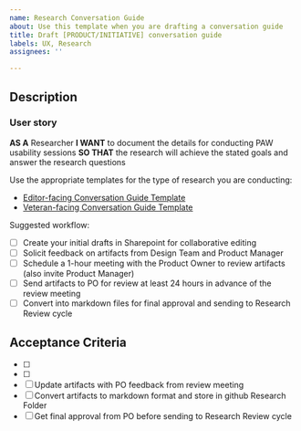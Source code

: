 ```yaml
---
name: Research Conversation Guide
about: Use this template when you are drafting a conversation guide
title: Draft [PRODUCT/INITIATIVE] conversation guide
labels: UX, Research
assignees: ''

---
```


## Description

### User story
**AS A** Researcher
**I WANT** to document the details for conducting PAW usability sessions
**SO THAT** the research will achieve the stated goals and answer the research questions

Use the appropriate templates for the type of research you are conducting:
- [Editor-facing Conversation Guide Template](https://github.com/department-of-veterans-affairs/va.gov-team/blob/master/platform/cms/research/editor-moderation-guide.md)
- [Veteran-facing Conversation Guide Template](https://github.com/department-of-veterans-affairs/va.gov-team/blob/master/platform/research/planning/conversation-guide-template.md)

Suggested workflow:
- [ ] Create your initial drafts in Sharepoint for collaborative editing
- [ ] Solicit feedback on artifacts from Design Team and Product Manager
- [ ] Schedule a 1-hour meeting with the Product Owner to review artifacts (also invite Product Manager) 
- [ ] Send artifacts to PO for review at least 24 hours in advance of the review meeting
- [ ] Convert into markdown files for final approval and sending to Research Review cycle

## Acceptance Criteria
- [ ]  
- [ ] 
- [ ] Update artifacts with PO feedback from review meeting
- [ ] Convert artifacts to markdown format and store in github Research Folder
- [ ] Get final approval from PO before sending to Research Review cycle
